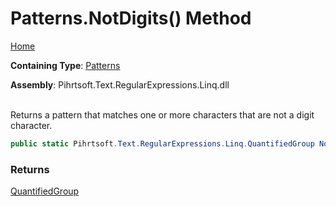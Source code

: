 # Patterns\.NotDigits\(\) Method

[Home](../../../../../../README.md)

**Containing Type**: [Patterns](../README.md)

**Assembly**: Pihrtsoft\.Text\.RegularExpressions\.Linq\.dll

\
Returns a pattern that matches one or more characters that are not a digit character\.

```csharp
public static Pihrtsoft.Text.RegularExpressions.Linq.QuantifiedGroup NotDigits()
```

### Returns

[QuantifiedGroup](../../QuantifiedGroup/README.md)

